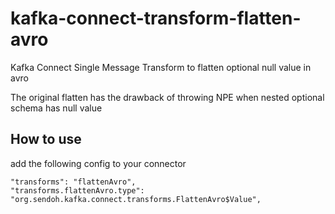 # kafka-connect-transform-flatten-avro
Kafka Connect Single Message Transform to flatten optional null value in avro

The original flatten has the drawback of throwing NPE when nested optional schema has null value

## How to use

add the following config to your connector

```
"transforms": "flattenAvro",
"transforms.flattenAvro.type": "org.sendoh.kafka.connect.transforms.FlattenAvro$Value",
```